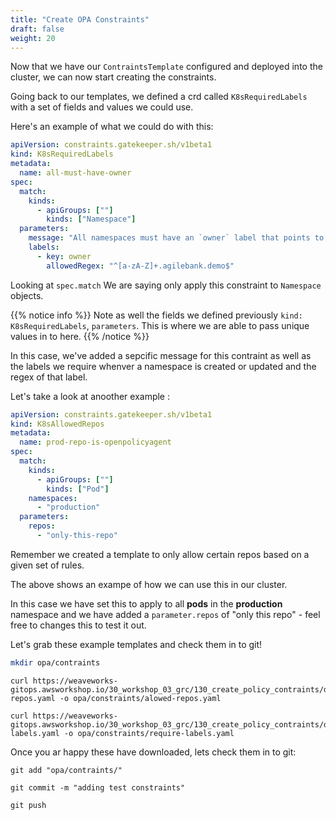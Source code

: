 ```yaml
---
title: "Create OPA Constraints"
draft: false
weight: 20
---
```


Now that we have our `ContraintsTemplate` configured and deployed into the cluster, we can now start creating the constraints.

Going back to our templates, we defined a crd called `K8sRequiredLabels` with a set of fields and values we could use.

Here's an example of what we could do with this:

```yaml
apiVersion: constraints.gatekeeper.sh/v1beta1
kind: K8sRequiredLabels
metadata:
  name: all-must-have-owner
spec:
  match:
    kinds:
      - apiGroups: [""]
        kinds: ["Namespace"]
  parameters:
    message: "All namespaces must have an `owner` label that points to your company username"
    labels:
      - key: owner
        allowedRegex: "^[a-zA-Z]+.agilebank.demo$"
```

Looking at `spec.match` We are saying only apply this constraint to `Namespace` objects.

{{% notice info %}}
Note as well the fields we defined previously `kind: K8sRequiredLabels`, `parameters`. This is where we are able to pass unique values in to here.
{{% /notice %}}

In this case, we've added a sepcific message for this contraint as well as the labels we require whenver a namespace is created or updated and the regex of that label.


Let's take a look at anoother example :

```yaml
apiVersion: constraints.gatekeeper.sh/v1beta1
kind: K8sAllowedRepos
metadata:
  name: prod-repo-is-openpolicyagent
spec:
  match:
    kinds:
      - apiGroups: [""]
        kinds: ["Pod"]
    namespaces:
      - "production"
  parameters:
    repos:
      - "only-this-repo"
```

Remember we created a template to only allow certain repos based on a given set of rules.

The above shows an exampe of how we can use this in our cluster.

In this case we have set this to apply to all **pods** in the **production** namespace and we have added a `parameter.repos` of "only this repo" - feel free to changes this to test it out.

Let's grab these example templates and check them in to git!


```bash
mkdir opa/contraints
```

```
curl https://weaveworks-gitops.awsworkshop.io/30_workshop_03_grc/130_create_policy_contraints/deploy.files/alowed-repos.yaml -o opa/constraints/alowed-repos.yaml
```
```
curl https://weaveworks-gitops.awsworkshop.io/30_workshop_03_grc/130_create_policy_contraints/deploy.files/require-labels.yaml -o opa/constraints/require-labels.yaml
```
Once you ar happy these have downloaded, lets check them in to git:

```
git add "opa/contraints/"
```
```
git commit -m "adding test constraints"
```
```
git push
```
